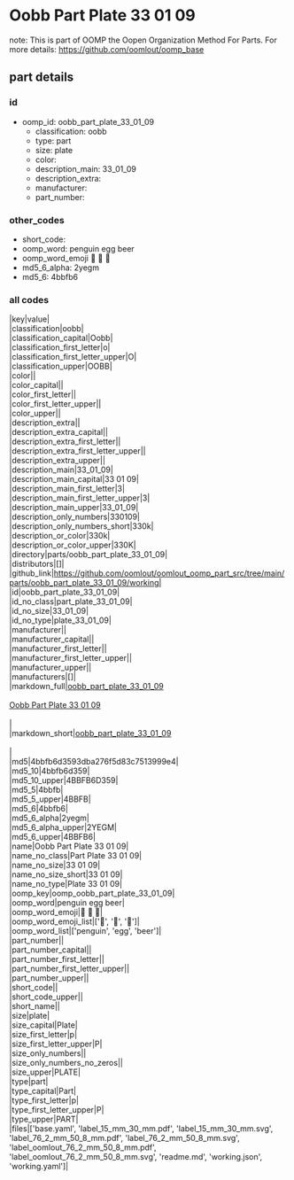 # Oobb Part Plate 33 01 09  

note: This is part of OOMP the Oopen Organization Method For Parts. For more details: https://github.com/oomlout/oomp_base

##  part details





### id
* oomp_id: oobb_part_plate_33_01_09
  * classification: oobb
  * type: part
  * size: plate
  * color: 
  * description_main: 33_01_09
  * description_extra: 
  * manufacturer: 
  * part_number: 

### other_codes
* short_code: 
* oomp_word: penguin egg beer
* oomp_word_emoji :penguin: :egg: :beer:
* md5_6_alpha: 2yegm
* md5_6: 4bbfb6

### all codes 
|key|value|  
|classification|oobb|  
|classification_capital|Oobb|  
|classification_first_letter|o|  
|classification_first_letter_upper|O|  
|classification_upper|OOBB|  
|color||  
|color_capital||  
|color_first_letter||  
|color_first_letter_upper||  
|color_upper||  
|description_extra||  
|description_extra_capital||  
|description_extra_first_letter||  
|description_extra_first_letter_upper||  
|description_extra_upper||  
|description_main|33_01_09|  
|description_main_capital|33 01 09|  
|description_main_first_letter|3|  
|description_main_first_letter_upper|3|  
|description_main_upper|33_01_09|  
|description_only_numbers|330109|  
|description_only_numbers_short|330k|  
|description_or_color|330k|  
|description_or_color_upper|330K|  
|directory|parts/oobb_part_plate_33_01_09|  
|distributors|[]|  
|github_link|https://github.com/oomlout/oomlout_oomp_part_src/tree/main/parts/oobb_part_plate_33_01_09/working|  
|id|oobb_part_plate_33_01_09|  
|id_no_class|part_plate_33_01_09|  
|id_no_size|33_01_09|  
|id_no_type|plate_33_01_09|  
|manufacturer||  
|manufacturer_capital||  
|manufacturer_first_letter||  
|manufacturer_first_letter_upper||  
|manufacturer_upper||  
|manufacturers|[]|  
|markdown_full|[oobb_part_plate_33_01_09](https://github.com/oomlout/oomlout_oomp_part_src/tree/main/parts/oobb_part_plate_33_01_09/working)<br>[](https://github.com/oomlout/oomlout_oomp_part_src/tree/main/parts/oobb_part_plate_33_01_09/working)<br>[Oobb Part Plate 33 01 09](https://github.com/oomlout/oomlout_oomp_part_src/tree/main/parts/oobb_part_plate_33_01_09/working)<br><br>|  
|markdown_short|[oobb_part_plate_33_01_09](https://github.com/oomlout/oomlout_oomp_part_src/tree/main/parts/oobb_part_plate_33_01_09/working)<br><br>|  
|md5|4bbfb6d3593dba276f5d83c7513999e4|  
|md5_10|4bbfb6d359|  
|md5_10_upper|4BBFB6D359|  
|md5_5|4bbfb|  
|md5_5_upper|4BBFB|  
|md5_6|4bbfb6|  
|md5_6_alpha|2yegm|  
|md5_6_alpha_upper|2YEGM|  
|md5_6_upper|4BBFB6|  
|name|Oobb Part Plate 33 01 09|  
|name_no_class|Part Plate 33 01 09|  
|name_no_size|33 01 09|  
|name_no_size_short|33 01 09|  
|name_no_type|Plate 33 01 09|  
|oomp_key|oomp_oobb_part_plate_33_01_09|  
|oomp_word|penguin egg beer|  
|oomp_word_emoji|:penguin: :egg: :beer:|  
|oomp_word_emoji_list|[':penguin:', ':egg:', ':beer:']|  
|oomp_word_list|['penguin', 'egg', 'beer']|  
|part_number||  
|part_number_capital||  
|part_number_first_letter||  
|part_number_first_letter_upper||  
|part_number_upper||  
|short_code||  
|short_code_upper||  
|short_name||  
|size|plate|  
|size_capital|Plate|  
|size_first_letter|p|  
|size_first_letter_upper|P|  
|size_only_numbers||  
|size_only_numbers_no_zeros||  
|size_upper|PLATE|  
|type|part|  
|type_capital|Part|  
|type_first_letter|p|  
|type_first_letter_upper|P|  
|type_upper|PART|  
|files|['base.yaml', 'label_15_mm_30_mm.pdf', 'label_15_mm_30_mm.svg', 'label_76_2_mm_50_8_mm.pdf', 'label_76_2_mm_50_8_mm.svg', 'label_oomlout_76_2_mm_50_8_mm.pdf', 'label_oomlout_76_2_mm_50_8_mm.svg', 'readme.md', 'working.json', 'working.yaml']|  
